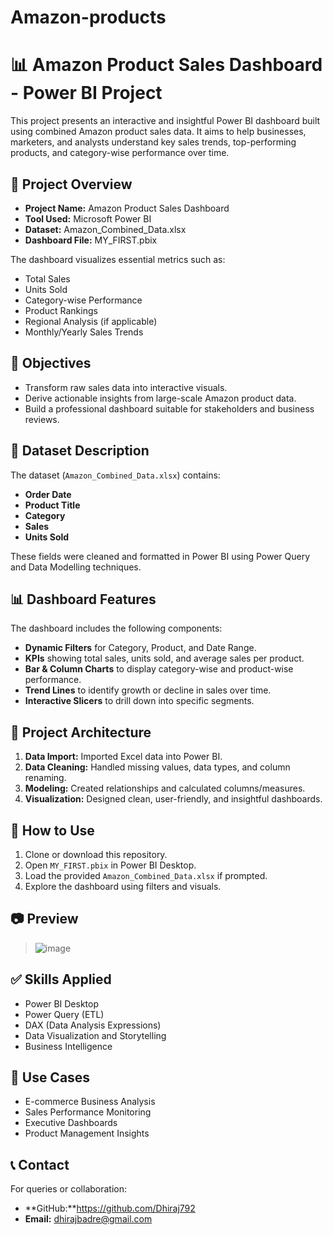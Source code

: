 # Amazon-products
# 📊 Amazon Product Sales Dashboard - Power BI Project

This project presents an interactive and insightful Power BI dashboard built using combined Amazon product sales data. It aims to help businesses, marketers, and analysts understand key sales trends, top-performing products, and category-wise performance over time.

## 📁 Project Overview

- **Project Name:** Amazon Product Sales Dashboard
- **Tool Used:** Microsoft Power BI
- **Dataset:** Amazon_Combined_Data.xlsx
- **Dashboard File:** MY_FIRST.pbix

The dashboard visualizes essential metrics such as:
- Total Sales
- Units Sold
- Category-wise Performance
- Product Rankings
- Regional Analysis (if applicable)
- Monthly/Yearly Sales Trends

## 📌 Objectives

- Transform raw sales data into interactive visuals.
- Derive actionable insights from large-scale Amazon product data.
- Build a professional dashboard suitable for stakeholders and business reviews.

## 🧩 Dataset Description

The dataset (`Amazon_Combined_Data.xlsx`) contains:
- **Order Date**
- **Product Title**
- **Category**
- **Sales**
- **Units Sold**

These fields were cleaned and formatted in Power BI using Power Query and Data Modelling techniques.

## 📊 Dashboard Features

The dashboard includes the following components:
- **Dynamic Filters** for Category, Product, and Date Range.
- **KPIs** showing total sales, units sold, and average sales per product.
- **Bar & Column Charts** to display category-wise and product-wise performance.
- **Trend Lines** to identify growth or decline in sales over time.
- **Interactive Slicers** to drill down into specific segments.

## 🧱 Project Architecture

1. **Data Import:** Imported Excel data into Power BI.
2. **Data Cleaning:** Handled missing values, data types, and column renaming.
3. **Modeling:** Created relationships and calculated columns/measures.
4. **Visualization:** Designed clean, user-friendly, and insightful dashboards.

## 🚀 How to Use

1. Clone or download this repository.
2. Open `MY_FIRST.pbix` in Power BI Desktop.
3. Load the provided `Amazon_Combined_Data.xlsx` if prompted.
4. Explore the dashboard using filters and visuals.

## 📷 Preview

> ![image](https://github.com/user-attachments/assets/6f3c33ae-a13e-43e5-b760-24074cb7ecd9)



## ✅ Skills Applied

- Power BI Desktop
- Power Query (ETL)
- DAX (Data Analysis Expressions)
- Data Visualization and Storytelling
- Business Intelligence

## 📌 Use Cases

- E-commerce Business Analysis
- Sales Performance Monitoring
- Executive Dashboards
- Product Management Insights

## 📞 Contact

For queries or collaboration:
- **GitHub:**https://github.com/Dhiraj792
- **Email:** dhirajbadre@gmail.com





